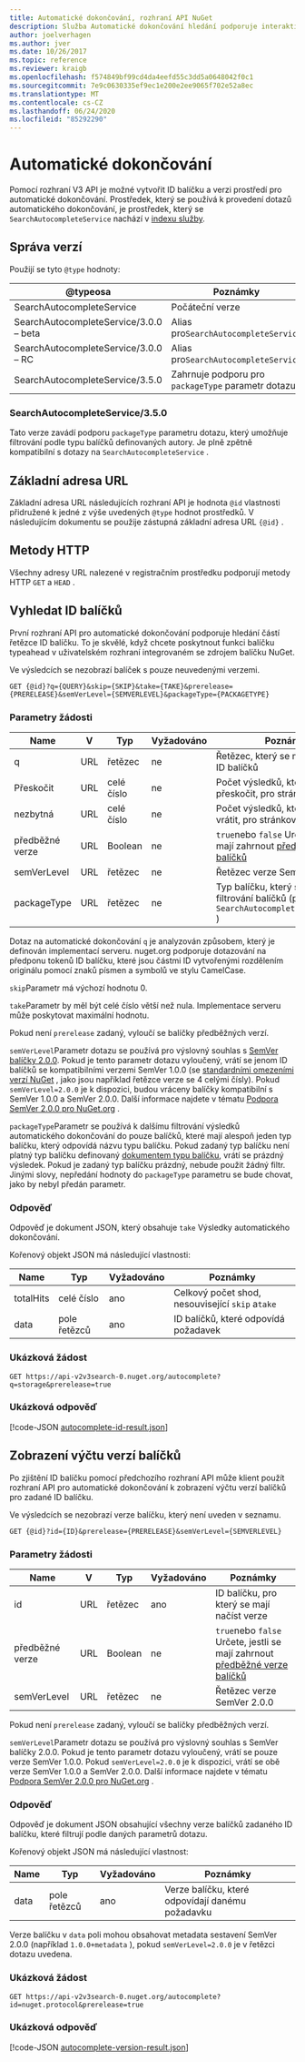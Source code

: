 ```yaml
---
title: Automatické dokončování, rozhraní API NuGet
description: Služba Automatické dokončování hledání podporuje interaktivní zjišťování ID a verzí balíčků.
author: joelverhagen
ms.author: jver
ms.date: 10/26/2017
ms.topic: reference
ms.reviewer: kraigb
ms.openlocfilehash: f574849bf99cd4da4eefd55c3dd5a0648042f0c1
ms.sourcegitcommit: 7e9c0630335ef9ec1e200e2ee9065f702e52a8ec
ms.translationtype: MT
ms.contentlocale: cs-CZ
ms.lasthandoff: 06/24/2020
ms.locfileid: "85292290"
---
```

# <a name="autocomplete"></a>Automatické dokončování

Pomocí rozhraní V3 API je možné vytvořit ID balíčku a verzi prostředí pro automatické dokončování. Prostředek, který se používá k provedení dotazů automatického dokončování, je prostředek, který se `SearchAutocompleteService` nachází v [indexu služby](service-index.md).

## <a name="versioning"></a>Správa verzí

Použijí se tyto `@type` hodnoty:

@typeosa                          | Poznámky
------------------------------------ | -----
SearchAutocompleteService            | Počáteční verze
SearchAutocompleteService/3.0.0 – beta | Alias pro`SearchAutocompleteService`
SearchAutocompleteService/3.0.0 – RC   | Alias pro`SearchAutocompleteService`
SearchAutocompleteService/3.5.0      | Zahrnuje podporu pro `packageType` parametr dotazu.

### <a name="searchautocompleteservice350"></a>SearchAutocompleteService/3.5.0
Tato verze zavádí podporu `packageType` parametru dotazu, který umožňuje filtrování podle typu balíčků definovaných autory. Je plně zpětně kompatibilní s dotazy na `SearchAutocompleteService` .

## <a name="base-url"></a>Základní adresa URL

Základní adresa URL následujících rozhraní API je hodnota `@id` vlastnosti přidružené k jedné z výše uvedených `@type` hodnot prostředků. V následujícím dokumentu se použije zástupná základní adresa URL `{@id}` .

## <a name="http-methods"></a>Metody HTTP

Všechny adresy URL nalezené v registračním prostředku podporují metody HTTP `GET` a `HEAD` .

## <a name="search-for-package-ids"></a>Vyhledat ID balíčků

První rozhraní API pro automatické dokončování podporuje hledání částí řetězce ID balíčku. To je skvělé, když chcete poskytnout funkci balíčku typeahead v uživatelském rozhraní integrovaném se zdrojem balíčku NuGet.

Ve výsledcích se nezobrazí balíček s pouze neuvedenými verzemi.

    GET {@id}?q={QUERY}&skip={SKIP}&take={TAKE}&prerelease={PRERELEASE}&semVerLevel={SEMVERLEVEL}&packageType={PACKAGETYPE}

### <a name="request-parameters"></a>Parametry žádosti

Name        | V     | Typ    | Vyžadováno | Poznámky
----------- | ------ | ------- | -------- | -----
q           | URL    | řetězec  | ne       | Řetězec, který se má porovnat s ID balíčků
Přeskočit        | URL    | celé číslo | ne       | Počet výsledků, které se mají přeskočit, pro stránkování
nezbytná        | URL    | celé číslo | ne       | Počet výsledků, které se mají vrátit, pro stránkování
předběžné verze  | URL    | Boolean | ne       | `true`nebo `false` Určete, jestli se mají zahrnout [předběžné verze balíčků](../create-packages/prerelease-packages.md)
semVerLevel | URL    | řetězec  | ne       | Řetězec verze SemVer 1.0.0 
packageType | URL    | řetězec  | ne       | Typ balíčku, který se má použít k filtrování balíčků (přidaných v `SearchAutocompleteService/3.5.0` )

Dotaz na automatické dokončování `q` je analyzován způsobem, který je definován implementací serveru. nuget.org podporuje dotazování na předponu tokenů ID balíčku, které jsou částmi ID vytvořenými rozdělením originálu pomocí znaků písmen a symbolů ve stylu CamelCase.

`skip`Parametr má výchozí hodnotu 0.

`take`Parametr by měl být celé číslo větší než nula. Implementace serveru může poskytovat maximální hodnotu.

Pokud není `prerelease` zadaný, vyloučí se balíčky předběžných verzí.

`semVerLevel`Parametr dotazu se používá pro výslovný souhlas s [SemVer balíčky 2.0.0](https://github.com/NuGet/Home/wiki/SemVer2-support-for-nuget.org-%28server-side%29#identifying-semver-v200-packages).
Pokud je tento parametr dotazu vyloučený, vrátí se jenom ID balíčků se kompatibilními verzemi SemVer 1.0.0 (se [standardními omezeními verzí NuGet](../concepts/package-versioning.md) , jako jsou například řetězce verze se 4 celými čísly).
Pokud `semVerLevel=2.0.0` je k dispozici, budou vráceny balíčky kompatibilní s SemVer 1.0.0 a SemVer 2.0.0. Další informace najdete v tématu [Podpora SemVer 2.0.0 pro NuGet.org](https://github.com/NuGet/Home/wiki/SemVer2-support-for-nuget.org-%28server-side%29) .

`packageType`Parametr se používá k dalšímu filtrování výsledků automatického dokončování do pouze balíčků, které mají alespoň jeden typ balíčku, který odpovídá názvu typu balíčku.
Pokud zadaný typ balíčku není platný typ balíčku definovaný [dokumentem typu balíčku](https://github.com/NuGet/Home/wiki/Package-Type-%5BPacking%5D), vrátí se prázdný výsledek.
Pokud je zadaný typ balíčku prázdný, nebude použit žádný filtr. Jinými slovy, nepředání hodnoty do `packageType` parametru se bude chovat, jako by nebyl předán parametr.

### <a name="response"></a>Odpověď

Odpověď je dokument JSON, který obsahuje `take` Výsledky automatického dokončování.

Kořenový objekt JSON má následující vlastnosti:

Name      | Typ             | Vyžadováno | Poznámky
--------- | ---------------- | -------- | -----
totalHits | celé číslo          | ano      | Celkový počet shod, nesouvisející `skip` a`take`
data      | pole řetězců | ano      | ID balíčků, které odpovídá požadavek

### <a name="sample-request"></a>Ukázková žádost

    GET https://api-v2v3search-0.nuget.org/autocomplete?q=storage&prerelease=true

### <a name="sample-response"></a>Ukázková odpověď

[!code-JSON [autocomplete-id-result.json](./_data/autocomplete-id-result.json)]

## <a name="enumerate-package-versions"></a>Zobrazení výčtu verzí balíčků

Po zjištění ID balíčku pomocí předchozího rozhraní API může klient použít rozhraní API pro automatické dokončování k zobrazení výčtu verzí balíčků pro zadané ID balíčku.

Ve výsledcích se nezobrazí verze balíčku, který není uveden v seznamu.

    GET {@id}?id={ID}&prerelease={PRERELEASE}&semVerLevel={SEMVERLEVEL}

### <a name="request-parameters"></a>Parametry žádosti

Name        | V     | Typ    | Vyžadováno | Poznámky
----------- | ------ | ------- | -------- | -----
id          | URL    | řetězec  | ano      | ID balíčku, pro který se mají načíst verze
předběžné verze  | URL    | Boolean | ne       | `true`nebo `false` Určete, jestli se mají zahrnout [předběžné verze balíčků](../create-packages/prerelease-packages.md)
semVerLevel | URL    | řetězec  | ne       | Řetězec verze SemVer 2.0.0 

Pokud není `prerelease` zadaný, vyloučí se balíčky předběžných verzí.

`semVerLevel`Parametr dotazu se používá pro výslovný souhlas s SemVer balíčky 2.0.0. Pokud je tento parametr dotazu vyloučený, vrátí se pouze verze SemVer 1.0.0. Pokud `semVerLevel=2.0.0` je k dispozici, vrátí se obě verze SemVer 1.0.0 a SemVer 2.0.0. Další informace najdete v tématu [Podpora SemVer 2.0.0 pro NuGet.org](https://github.com/NuGet/Home/wiki/SemVer2-support-for-nuget.org-%28server-side%29) .

### <a name="response"></a>Odpověď

Odpověď je dokument JSON obsahující všechny verze balíčků zadaného ID balíčku, které filtrují podle daných parametrů dotazu.

Kořenový objekt JSON má následující vlastnost:

Name      | Typ             | Vyžadováno | Poznámky
--------- | ---------------- | -------- | -----
data      | pole řetězců | ano      | Verze balíčku, které odpovídají danému požadavku

Verze balíčku v `data` poli mohou obsahovat metadata sestavení SemVer 2.0.0 (například `1.0.0+metadata` ), pokud `semVerLevel=2.0.0` je v řetězci dotazu uvedena.

### <a name="sample-request"></a>Ukázková žádost

    GET https://api-v2v3search-0.nuget.org/autocomplete?id=nuget.protocol&prerelease=true

### <a name="sample-response"></a>Ukázková odpověď

[!code-JSON [autocomplete-version-result.json](./_data/autocomplete-version-result.json)]
